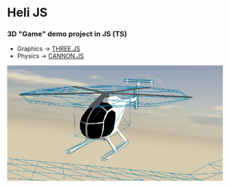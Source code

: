 # Heli JS
### 3D "Game" demo project in JS (TS)

- Graphics -> [THREE.JS]
- Physics -> [CANNON.JS]

![screenshot](/screenshot.jpg?raw=true "screenshot")

[THREE.JS]: <https://threejs.org/examples/>
[CANNON.JS]: <http://schteppe.github.io/cannon.js/>
